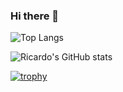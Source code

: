 ### Hi there 👋

<!--
**ricardojonathanromero/ricardojonathanromero** is a ✨ _special_ ✨ repository because its `README.md` (this file) appears on your GitHub profile.

Here are some ideas to get you started:

- 🔭 I’m currently working on ...
- 🌱 I’m currently learning ...
- 👯 I’m looking to collaborate on ...
- 🤔 I’m looking for help with ...
- 💬 Ask me about ...
- 📫 How to reach me: ...
- 😄 Pronouns: ...
- ⚡ Fun fact: ...
-->

![Top Langs](https://github-readme-stats.vercel.app/api/top-langs/?username=ricardojonathanromero&exclude_repo=github-readme-stats,ricardojonathanromero.github.io)

![Ricardo's GitHub stats](https://github-readme-stats.vercel.app/api?username=ricardojonathanromero&show=reviews,discussions_started,discussions_answered,prs_merged,prs_merged_percentage&show_icons=true&theme=ayu-mirage)

[![trophy](https://github-profile-trophy.vercel.app/?username=ricardojonathanromero&theme=onedark&column=4&margin-w=15)](https://github.com/ryo-ma/github-profile-trophy)

